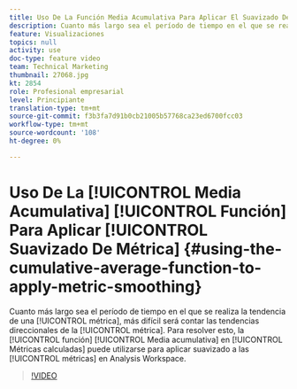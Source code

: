 ```yaml
---
title: Uso De La Función Media Acumulativa Para Aplicar El Suavizado De Métricas
description: Cuanto más largo sea el período de tiempo en el que se realiza la tendencia de una métrica, más difícil será indicar las tendencias direccionales de la métrica. Para resolver esto, se puede utilizar la función Media acumulativa de Métricas calculadas para aplicar suavizado a las métricas en Analysis Workspace.
feature: Visualizaciones
topics: null
activity: use
doc-type: feature video
team: Technical Marketing
thumbnail: 27068.jpg
kt: 2854
role: Profesional empresarial
level: Principiante
translation-type: tm+mt
source-git-commit: f3b3fa7d91b0cb21005b57768ca23ed6700fcc03
workflow-type: tm+mt
source-wordcount: '108'
ht-degree: 0%

---
```



# Uso De La [!UICONTROL Media Acumulativa] [!UICONTROL Función] Para Aplicar [!UICONTROL Suavizado De Métrica] {#using-the-cumulative-average-function-to-apply-metric-smoothing}

Cuanto más largo sea el período de tiempo en el que se realiza la tendencia de una [!UICONTROL métrica], más difícil será contar las tendencias direccionales de la [!UICONTROL métrica]. Para resolver esto, la [!UICONTROL función] [!UICONTROL Media acumulativa] en [!UICONTROL Métricas calculadas] puede utilizarse para aplicar suavizado a las [!UICONTROL métricas] en Analysis Workspace.

>[!VIDEO](https://video.tv.adobe.com/v/27068/?quality=9)
